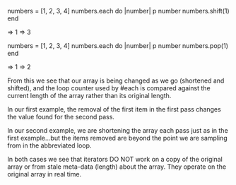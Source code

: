numbers = [1, 2, 3, 4]
numbers.each do |number|
  p number
  numbers.shift(1)
end

=> 1
=> 3

numbers = [1, 2, 3, 4]
numbers.each do |number|
  p number
  numbers.pop(1)
end

=> 1
=> 2

From this we see that our array is being changed as we go (shortened and shifted), and the loop counter used by #each is compared against the current length of the array rather than its original length.

In our first example, the removal of the first item in the first pass changes the value found for the second pass.

In our second example, we are shortening the array each pass just as in the first example...but the items removed are beyond the point we are sampling from in the abbreviated loop.

In both cases we see that iterators DO NOT work on a copy of the original array or from stale meta-data (length) about the array. They operate on the original array in real time.